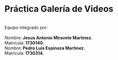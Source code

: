# Práctica Galería de Videos
<br>Equipo integrado por:</br>
<br>Nombre:<b> Jesus Antonio Miravete Martinez.</b></br>
Matrícula:<b> 1730140.</b>
<br>Nombre:<b> Pedro Luis Espinoza Martinez.</b></br>
Matrícula:<b> 1730314.</b>

